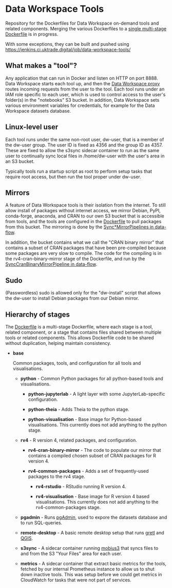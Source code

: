 # Data Workspace Tools

Repository for the Dockerfiles for Data Workspace on-demand tools and related components. Merging the various Dockerfiles to a [single multi-stage Dockerfile](./Dockerfile) is in progress.

With some exceptions, they can be built and pushed using https://jenkins.ci.uktrade.digital/job/data-workspace-tools/


## What makes a "tool"?

Any application that can run in Docker and listen on HTTP on port 8888. Data Workspace starts each tool up, and then the [Data Workspace proxy](https://github.com/uktrade/data-workspace-frontend/blob/master/dataworkspace/proxy.py) routes incoming requests from the user to the tool. Each tool runs under an IAM role specific to each user, which is used to control access to the user's folder(s) in the "notebooks" S3 bucket. In addition, Data Workspace sets various environment variables for credentials, for example for the Data Workspace datasets database.


## Linux-level user

Each tool runs under the same non-root user, dw-user, that is a member of the dw-user group. The user ID is fixed as 4356 and the group ID as 4357. These are fixed to allow the s3sync sidecar container to run as the same user to continually sync local files in /home/dw-user with the user's area in an S3 bucket.

Typically tools run a startup script as root to perform setup tasks that require root access, but then run the tool proper under dw-user.


## Mirrors

A feature of Data Workspace tools is their isolation from the internet. To still allow install of packages without internet access, we mirror Debian, PyPI, conda-forge, anaconda, and CRAN to our own S3 bucket that is accessible from tools, and the tools are configured in the [Dockerfile](./Dockerfile) to pull packages from this bucket. The mirroring is done by the [Sync\*MirrorPipelines in data-flow](https://github.com/uktrade/data-flow/blob/main/dags/data_infrastructure/split_mirror_sync_pipelines.py).

In addition, the bucket contains what we call the "CRAN binary mirror" that contains a subset of CRAN packages that have been pre-compiled because some packages are very slow to compile. The code for the compiling is in the rv4-cran-binary-mirror stage of the Dockerfile, and run by the [SyncCranBinaryMirrorPipeline in data-flow](https://github.com/uktrade/data-flow/blob/main/dags/data_infrastructure/mirror_cran_binary.py).


## Sudo

(Passwordless) sudo is allowed only for the "dw-install" script that allows the dw-user to install Debian packages from our Debian mirror.


## Hierarchy of stages

The [Dockerfile](./Dockerfile) is a multi-stage Dockerfile, where each stage is a tool, related component, or a stage that contains files shared between multiple tools or related components. This allows Dockerfile code to be shared without duplication, helping maintain consistency.

- **base**

  Common packages, tools, and configuration for all tools and visualisations.

  - **python** - Common Python packages for all python-based tools and visualisations.

    - **python-jupyterlab** - A light layer with some JupyterLab-specific configuration.

    - **python-theia** - Adds Theia to the python stage.

    - **python-visualisation** - Base image for Python-based visualisations. This currently does not add anything to the python stage.

   - **rv4** - R version 4, related packages, and configuration.

     - **rv4-cran-binary-mirror** - The code to populate our mirror that contains a compiled chosen subset of CRAN packages for R version 4.

     - **rv4-common-packages** - Adds a set of frequently-used packages to the rv4 stage.

       - **rv4-rstudio** - RStudio running R version 4.

       - **rv4-visualisation** - Base image for R version 4 based visualisations. This currently does not add anything to the rv4-common-packages stage.

   - **pgadmin** - Runs [pgAdmin](https://www.pgadmin.org/), used to expore the datasets database and to run SQL-queries.

   - **remote-desktop** - A basic remote desktop setup that runs [gretl](https://gretl.sourceforge.net/) and [QGIS](https://qgis.org/).

   - **s3sync** - A sidecar container running [mobius3](https://github.com/uktrade/mobius3) that syncs files to and from the S3 "Your Files" area for each user.

   - **metrics** - A sidecar container that extract basic metrics for the tools, fetched by our internal Prometheus instance to allow us to shut down inactive tools. This was setup before we could get metrics in CloudWatch for tasks that were not part of services.
